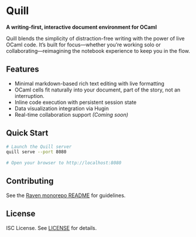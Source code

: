 # Quill

**A writing-first, interactive document environment for OCaml**

Quill blends the simplicity of distraction-free writing with the power of live OCaml code. It’s built for focus—whether you’re working solo or collaborating—reimagining the notebook experience to keep you in the flow.

## Features

- Minimal markdown-based rich text editing with live formatting
- OCaml cells fit naturally into your document, part of the story, not an interruption.
- Inline code execution with persistent session state
- Data visualization integration via Hugin
- Real-time collaboration support *(Coming soon)*
 
## Quick Start
 
```bash
# Launch the Quill server
quill serve --port 8080
 
# Open your browser to http://localhost:8080
```
 
## Contributing
 
See the [Raven monorepo README](../README.md) for guidelines.
 
## License
 
ISC License. See [LICENSE](../LICENSE) for details.

